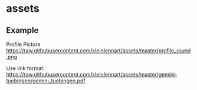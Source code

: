 # assets

## Example

Profile Picture
https://raw.githubusercontent.com/kleinlennart/assets/master/profile_round.png

Use link format: https://raw.githubusercontent.com/kleinlennart/assets/master/gemini-tuebingen/gemini_tuebingen.pdf
